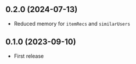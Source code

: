 ## 0.2.0 (2024-07-13)

- Reduced memory for `itemRecs` and `similarUsers`

## 0.1.0 (2023-09-10)

- First release
